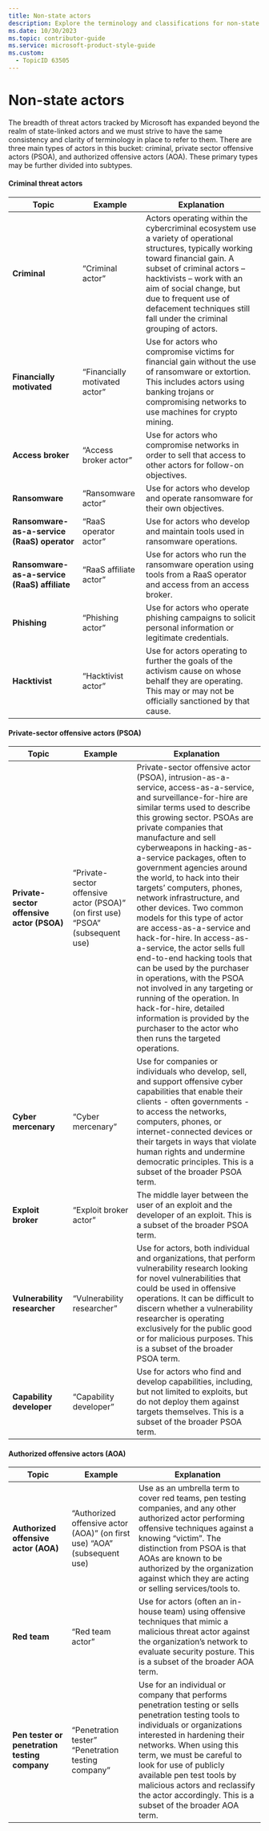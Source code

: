 ```yaml
---
title: Non-state actors
description: Explore the terminology and classifications for non-state threat actors in Microsoft's writing style guide. Understand the distinctions between criminal, private-sector offensive, and authorized offensive actors, and learn how to reference them consistently in documentation.
ms.date: 10/30/2023
ms.topic: contributor-guide
ms.service: microsoft-product-style-guide
ms.custom:
  - TopicID 63505
---
```



# Non-state actors

The breadth of threat actors tracked by Microsoft has expanded beyond the realm of state-linked actors and we must strive to have the same consistency and clarity of terminology in place to refer to them. There are three main types of actors in this bucket: criminal, private sector offensive actors (PSOA), and authorized offensive actors (AOA). These primary types may be further divided into subtypes.

#### Criminal threat actors

| **Topic** | **Example** | **Explanation** |
| --- | --- | --- |
| **Criminal** | “Criminal actor” | Actors operating within the cybercriminal ecosystem use a variety of operational structures, typically working toward financial gain. A subset of criminal actors – hacktivists – work with an aim of social change, but due to frequent use of defacement techniques still fall under the criminal grouping of actors. |
| **Financially motivated** | “Financially motivated actor” | Use for actors who compromise victims for financial gain without the use of ransomware or extortion. This includes actors using banking trojans or compromising networks to use machines for crypto mining. |
| **Access broker** | “Access broker actor” | Use for actors who compromise networks in order to sell that access to other actors for follow-on objectives. |
| **Ransomware** | “Ransomware actor” | Use for actors who develop and operate ransomware for their own objectives. |
| **Ransomware-as-a-service (RaaS) operator** | “RaaS operator actor” | Use for actors who develop and maintain tools used in ransomware operations. |
| **Ransomware-as-a-service (RaaS) affiliate** | “RaaS affiliate actor” | Use for actors who run the ransomware operation using tools from a RaaS operator and access from an access broker. |
| **Phishing** | “Phishing actor” | Use for actors who operate phishing campaigns to solicit personal information or legitimate credentials. |
| **Hacktivist** | “Hacktivist actor” | Use for actors operating to further the goals of the activism cause on whose behalf they are operating. This may or may not be officially sanctioned by that cause. |

#### Private-sector offensive actors (PSOA)

| **Topic** | **Example** | **Explanation** |
| --- | --- | --- |
| **Private-sector offensive actor (PSOA)** | “Private-sector offensive actor (PSOA)” (on first use) “PSOA” (subsequent use) | Private-sector offensive actor (PSOA), intrusion-as-a-service, access-as-a-service, and surveillance-for-hire are similar terms used to describe this growing sector. PSOAs are private companies that manufacture and sell cyberweapons in hacking-as-a-service packages, often to government agencies around the world, to hack into their targets’ computers, phones, network infrastructure, and other devices. Two common models for this type of actor are access-as-a-service and hack-for-hire. In access-as-a-service, the actor sells full end-to-end hacking tools that can be used by the purchaser in operations, with the PSOA not involved in any targeting or running of the operation. In hack-for-hire, detailed information is provided by the purchaser to the actor who then runs the targeted operations. |
| **Cyber mercenary** | “Cyber mercenary” | Use for companies or individuals who develop, sell, and support offensive cyber capabilities that enable their clients - often governments - to access the networks, computers, phones, or internet-connected devices or their targets in ways that violate human rights and undermine democratic principles. This is a subset of the broader PSOA term. |
| **Exploit broker** | “Exploit broker actor” | The middle layer between the user of an exploit and the developer of an exploit. This is a subset of the broader PSOA term. |
| **Vulnerability researcher** | “Vulnerability researcher” | Use for actors, both individual and organizations, that perform vulnerability research looking for novel vulnerabilities that could be used in offensive operations. It can be difficult to discern whether a vulnerability researcher is operating exclusively for the public good or for malicious purposes. This is a subset of the broader PSOA term. |
| **Capability developer** | “Capability developer” | Use for actors who find and develop capabilities, including, but not limited to exploits, but do not deploy them against targets themselves. This is a subset of the broader PSOA term. |

#### Authorized offensive actors (AOA)

| **Topic** | **Example** | **Explanation** |
| --- | --- | --- |
| **Authorized offensive actor (AOA)** | “Authorized offensive actor (AOA)” (on first use) “AOA” (subsequent use) | Use as an umbrella term to cover red teams, pen testing companies, and any other authorized actor performing offensive techniques against a knowing “victim”. The distinction from PSOA is that AOAs are known to be authorized by the organization against which they are acting or selling services/tools to. |
| **Red team** | “Red team actor” | Use for actors (often an in-house team) using offensive techniques that mimic a malicious threat actor against the organization’s network to evaluate security posture. This is a subset of the broader AOA term. |
| **Pen tester or penetration testing company** | “Penetration tester” “Penetration testing company” | Use for an individual or company that performs penetration testing or sells penetration testing tools to individuals or organizations interested in hardening their networks. When using this term, we must be careful to look for use of publicly available pen test tools by malicious actors and reclassify the actor accordingly. This is a subset of the broader AOA term. |